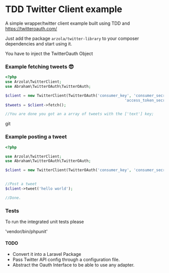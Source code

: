 # TDD Twitter Client example

A simple wrapper/twitter client example built using TDD and https://twitteroauth.com/

Just add the package `arzola/twitter-library` to your composer dependencies and start using it.

You have to inject the TwitterOauth Object

### Example fetching tweets 😎

```php
<?php
use Arzola\TwitterClient;
use Abraham\TwitterOAuth\TwitterOAuth;

$client = new TwitterClient(TwitterOAuth('consumer_key', 'consumer_secret', 'access_token',
                                                     'access_token_secret'));
$tweets = $client->fetch();

//You are done you got an a array of tweets with the ['text'] key;
```
git 
### Example posting a tweet

```php
<?php 

use Arzola\TwitterClient;
use Abraham\TwitterOAuth\TwitterOAuth;

$client = new TwitterClient(TwitterOAuth('consumer_key', 'consumer_secret', 'access_token',
                                                                                 'access_token_secret'));

//Post a tweet
$client->tweet('hello world');

//Done.

```

### Tests

To run the integrated unit tests please

'vendor/bin/phpunit'

#### TODO

* Convert it into a Laravel Package
* Pass Twitter API config through a configuration file.
* Abstract the Oauth Interface to be able to use any adapter.